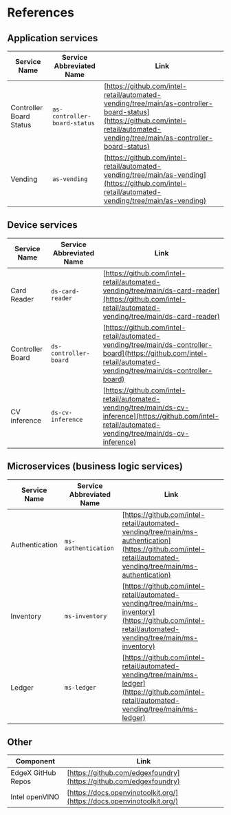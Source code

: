 # References

## Application services

| Service Name            | Service Abbreviated Name     | Link                                                                                                                                                                                           |
|-------------------------|------------------------------|------------------------------------------------------------------------------------------------------------------------------------------------------------------------------------------------|
| Controller Board Status | `as-controller-board-status` | [https://github.com/intel-retail/automated-vending/tree/main/as-controller-board-status](https://github.com/intel-retail/automated-vending/tree/main/as-controller-board-status) |
| Vending                 | `as-vending`                 | [https://github.com/intel-retail/automated-vending/tree/main/as-vending](https://github.com/intel-retail/automated-vending/tree/main/as-vending)                                 |

## Device services

| Service Name     | Service Abbreviated Name | Link                                                                                                                                                                             |
|------------------|--------------------------|----------------------------------------------------------------------------------------------------------------------------------------------------------------------------------|
| Card Reader      | `ds-card-reader`         | [https://github.com/intel-retail/automated-vending/tree/main/ds-card-reader](https://github.com/intel-retail/automated-vending/tree/main/ds-card-reader)           |
| Controller Board | `ds-controller-board`    | [https://github.com/intel-retail/automated-vending/tree/main/ds-controller-board](https://github.com/intel-retail/automated-vending/tree/main/ds-controller-board) |
| CV inference   | `ds-cv-inference`      | [https://github.com/intel-retail/automated-vending/tree/main/ds-cv-inference](https://github.com/intel-retail/automated-vending/tree/main/ds-cv-inference)     |

## Microservices (business logic services)

| Service Name   | Service Abbreviated Name | Link                                                                                                                                                                         |
|----------------|--------------------------|------------------------------------------------------------------------------------------------------------------------------------------------------------------------------|
| Authentication | `ms-authentication`      | [https://github.com/intel-retail/automated-vending/tree/main/ms-authentication](https://github.com/intel-retail/automated-vending/tree/main/ms-authentication) |
| Inventory      | `ms-inventory`           | [https://github.com/intel-retail/automated-vending/tree/main/ms-inventory](https://github.com/intel-retail/automated-vending/tree/main/ms-inventory)           |
| Ledger         | `ms-ledger`              | [https://github.com/intel-retail/automated-vending/tree/main/ms-ledger](https://github.com/intel-retail/automated-vending/tree/main/ms-ledger)                 |

## Other

| Component             | Link                                                                   |
| --------------------- | -----------------------------------------------------------------------|
| EdgeX GitHub Repos    | [https://github.com/edgexfoundry](https://github.com/edgexfoundry)     |
| Intel openVINO        | [https://docs.openvinotoolkit.org/](https://docs.openvinotoolkit.org/) |
